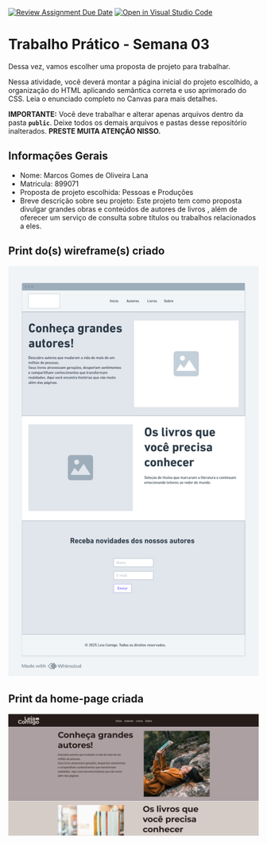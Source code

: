 [![Review Assignment Due Date](https://classroom.github.com/assets/deadline-readme-button-22041afd0340ce965d47ae6ef1cefeee28c7c493a6346c4f15d667ab976d596c.svg)](https://classroom.github.com/a/vecUq_Cz)
[![Open in Visual Studio Code](https://classroom.github.com/assets/open-in-vscode-2e0aaae1b6195c2367325f4f02e2d04e9abb55f0b24a779b69b11b9e10269abc.svg)](https://classroom.github.com/online_ide?assignment_repo_id=20229398&assignment_repo_type=AssignmentRepo)
# Trabalho Prático - Semana 03

Dessa vez, vamos escolher uma proposta de projeto para trabalhar.

Nessa atividade, você deverá montar a página inicial do projeto escolhido, a organização do HTML aplicando semântica correta e uso aprimorado do CSS. Leia o enunciado completo no Canvas para mais detalhes.

**IMPORTANTE:** Você deve trabalhar e alterar apenas arquivos dentro da pasta **`public`**. Deixe todos os demais arquivos e pastas desse repositório inalterados. **PRESTE MUITA ATENÇÃO NISSO.**

## Informações Gerais

- Nome: Marcos Gomes de Oliveira Lana
- Matricula: 899071
- Proposta de projeto escolhida: Pessoas e Produções
- Breve descrição sobre seu projeto: Este projeto tem como proposta divulgar grandes obras e conteúdos de autores de livros , além de oferecer um serviço de consulta sobre títulos ou trabalhos relacionados a eles.


## Print do(s) wireframe(s) criado

![WireFrame](public/wireFrame.png)


## Print da home-page criada

![Site Leia Comigo](public/homePage.PNG)
